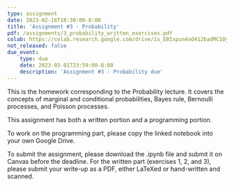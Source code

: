 ```yaml
---
type: assignment
date: 2023-02-16T18:30:00-8:00
title: 'Assignment #3 - Probability'
pdf: /assignments/3_probability_written_exercises.pdf
colab: https://colab.research.google.com/drive/1s_EBIxpun4aO412badMC1OyaWlLlXbGV?usp=share_link
not_released: false
due_event: 
    type: due
    date: 2023-03-01T23:59:00-8:00
    description: 'Assignment #3 - Probability due'
---
```

This is the homework corresponding to the Probability lecture. It covers the concepts of marginal and conditional probabilities, Bayes rule, Bernoulli processes, and Poisson processes.

This assignment has both a written portion and a programming portion. 

To work on the programming part, please copy the linked notebook into your own Google Drive. 

To submit the assignment, please download the .ipynb file and submit it on Canvas before the deadline. For the written part (exercises 1, 2, and 3), please submit your write-up as a PDF, either LaTeXed or hand-written and scanned.

